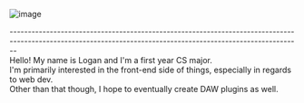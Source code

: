 ![image](https://github.com/loganjaymes/loganjaymes/assets/72956923/3410bec7-0d28-4f55-8e99-fcd56ef08839)

<p>
  -------------------------------------------------------------------------------------------------------------------------------------------------------------- <br>
  Hello! My name is Logan and I'm a first year CS major. <br>
  I'm primarily interested in the front-end side of things, especially in regards to web dev. <br>
  Other than that though, I hope to eventually create DAW plugins as well.
</p>

<!--
**loganjaymes/loganjaymes** is a ✨ _special_ ✨ repository because its `README.md` (this file) appears on your GitHub profile.

Here are some ideas to get you started:

- 🔭 I’m currently working on ...
- 🌱 I’m currently learning ...
- 👯 I’m looking to collaborate on ...
- 🤔 I’m looking for help with ...
- 💬 Ask me about ...
- 📫 How to reach me: ...
- 😄 Pronouns: ...
- ⚡ Fun fact: ...
-->
